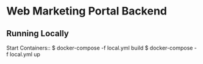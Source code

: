 Web Marketing Portal Backend
==================

Running Locally
---------------

Start Containers::
$ docker-compose -f local.yml build
$ docker-compose -f local.yml up
